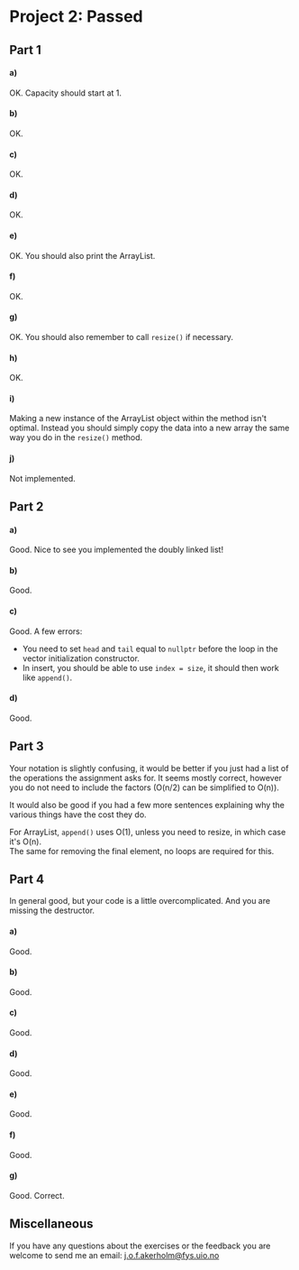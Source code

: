 # Project 2: Passed

## Part 1
#### a)
OK. Capacity should start at 1.
#### b)
OK.
#### c)
OK.
#### d)
OK.
#### e)
OK. You should also print the ArrayList.
#### f)
OK.
#### g)
OK. You should also remember to call `resize()` if necessary.
#### h)
OK.
#### i)
Making a new instance of the ArrayList object within the method isn't optimal. Instead you should simply copy the data into a new array the same way you do in the `resize()` method.
#### j)
Not implemented.

## Part 2
#### a)
Good. Nice to see you implemented the doubly linked list!
#### b)
Good.
#### c)
Good. A few errors:
- You need to set `head` and `tail` equal to `nullptr` before the loop in the vector initialization constructor.
- In insert, you should be able to use `index = size`, it should then work like `append()`.
#### d)
Good.

## Part 3
Your notation is slightly confusing, it would be better if you just had a list of the operations the assignment asks for. It seems mostly correct, however you do not need to include the factors (O(n/2) can be simplified to O(n)).

It would also be good if you had a few more sentences explaining why the various things have the cost they do.

For ArrayList, `append()` uses O(1), unless you need to resize, in which case it's O(n).  
The same for removing the final element, no loops are required for this.

## Part 4
In general good, but your code is a little overcomplicated. And you are missing the destructor.
#### a)
Good.
#### b)
Good.
#### c)
Good.
#### d)
Good.
#### e)
Good.
#### f)
Good.
#### g)
Good. Correct.

## Miscellaneous

If you have any questions about the exercises or the feedback you are welcome to send me an email: j.o.f.akerholm@fys.uio.no
